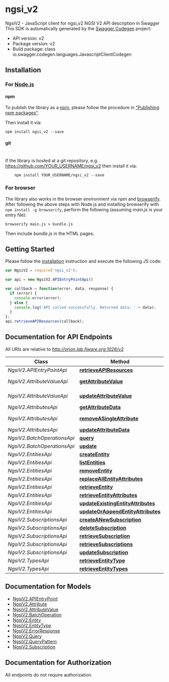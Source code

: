 # ngsi_v2

NgsiV2 - JavaScript client for ngsi_v2
NGSI V2 API description in Swagger
This SDK is automatically generated by the [Swagger Codegen](https://github.com/swagger-api/swagger-codegen) project:

- API version: v2
- Package version: v2
- Build package: class io.swagger.codegen.languages.JavascriptClientCodegen

## Installation

### For [Node.js](https://nodejs.org/)

#### npm

To publish the library as a [npm](https://www.npmjs.com/),
please follow the procedure in ["Publishing npm packages"](https://docs.npmjs.com/getting-started/publishing-npm-packages).

Then install it via:

```shell
npm install ngsi_v2 --save
```

#### git
#
If the library is hosted at a git repository, e.g.
https://github.com/YOUR_USERNAME/ngsi_v2
then install it via:

```shell
    npm install YOUR_USERNAME/ngsi_v2 --save
```

### For browser

The library also works in the browser environment via npm and [browserify](http://browserify.org/). After following
the above steps with Node.js and installing browserify with `npm install -g browserify`,
perform the following (assuming *main.js* is your entry file):

```shell
browserify main.js > bundle.js
```

Then include *bundle.js* in the HTML pages.

## Getting Started

Please follow the [installation](#installation) instruction and execute the following JS code:

```javascript
var NgsiV2 = require('ngsi_v2');

var api = new NgsiV2.APIEntryPointApi()

var callback = function(error, data, response) {
  if (error) {
    console.error(error);
  } else {
    console.log('API called successfully. Returned data: ' + data);
  }
};
api.retrieveAPIResources(callback);

```

## Documentation for API Endpoints

All URIs are relative to *http://orion.lab.fiware.org:1026/v2*

Class | Method | HTTP request | Description
------------ | ------------- | ------------- | -------------
*NgsiV2.APIEntryPointApi* | [**retrieveAPIResources**](docs/APIEntryPointApi.md#retrieveAPIResources) | **GET** / | 
*NgsiV2.AttributeValueApi* | [**getAttributeValue**](docs/AttributeValueApi.md#getAttributeValue) | **GET** /entities/{entityId}/attrs/{attrName}/value | 
*NgsiV2.AttributeValueApi* | [**updateAttributeValue**](docs/AttributeValueApi.md#updateAttributeValue) | **PUT** /entities/{entityId}/attrs/{attrName}/value | 
*NgsiV2.AttributesApi* | [**getAttributeData**](docs/AttributesApi.md#getAttributeData) | **GET** /entities/{entityId}/attrs/{attrName} | 
*NgsiV2.AttributesApi* | [**removeASingleAttribute**](docs/AttributesApi.md#removeASingleAttribute) | **DELETE** /entities/{entityId}/attrs/{attrName} | 
*NgsiV2.AttributesApi* | [**updateAttributeData**](docs/AttributesApi.md#updateAttributeData) | **PUT** /entities/{entityId}/attrs/{attrName} | 
*NgsiV2.BatchOperationsApi* | [**query**](docs/BatchOperationsApi.md#query) | **POST** /op/query | 
*NgsiV2.BatchOperationsApi* | [**update**](docs/BatchOperationsApi.md#update) | **POST** /op/update | 
*NgsiV2.EntitiesApi* | [**createEntity**](docs/EntitiesApi.md#createEntity) | **POST** /entities | 
*NgsiV2.EntitiesApi* | [**listEntities**](docs/EntitiesApi.md#listEntities) | **GET** /entities | 
*NgsiV2.EntitiesApi* | [**removeEntity**](docs/EntitiesApi.md#removeEntity) | **DELETE** /entities/{entityId} | 
*NgsiV2.EntitiesApi* | [**replaceAllEntityAttributes**](docs/EntitiesApi.md#replaceAllEntityAttributes) | **PUT** /entities/{entityId}/attrs | 
*NgsiV2.EntitiesApi* | [**retrieveEntity**](docs/EntitiesApi.md#retrieveEntity) | **GET** /entities/{entityId} | 
*NgsiV2.EntitiesApi* | [**retrieveEntityAttributes**](docs/EntitiesApi.md#retrieveEntityAttributes) | **GET** /entities/{entityId}/attrs | 
*NgsiV2.EntitiesApi* | [**updateExistingEntityAttributes**](docs/EntitiesApi.md#updateExistingEntityAttributes) | **PATCH** /entities/{entityId}/attrs | 
*NgsiV2.EntitiesApi* | [**updateOrAppendEntityAttributes**](docs/EntitiesApi.md#updateOrAppendEntityAttributes) | **POST** /entities/{entityId}/attrs | 
*NgsiV2.SubscriptionsApi* | [**createANewSubscription**](docs/SubscriptionsApi.md#createANewSubscription) | **POST** /subscriptions | 
*NgsiV2.SubscriptionsApi* | [**deleteSubscription**](docs/SubscriptionsApi.md#deleteSubscription) | **DELETE** /subscriptions/{subscriptionId} | 
*NgsiV2.SubscriptionsApi* | [**retrieveSubscription**](docs/SubscriptionsApi.md#retrieveSubscription) | **GET** /subscriptions/{subscriptionId} | 
*NgsiV2.SubscriptionsApi* | [**retrieveSubscriptions**](docs/SubscriptionsApi.md#retrieveSubscriptions) | **GET** /subscriptions | 
*NgsiV2.SubscriptionsApi* | [**updateSubscription**](docs/SubscriptionsApi.md#updateSubscription) | **PATCH** /subscriptions/{subscriptionId} | 
*NgsiV2.TypesApi* | [**retrieveEntityType**](docs/TypesApi.md#retrieveEntityType) | **GET** /types/{entityType} | 
*NgsiV2.TypesApi* | [**retrieveEntityTypes**](docs/TypesApi.md#retrieveEntityTypes) | **GET** /types/ | 


## Documentation for Models

 - [NgsiV2.APIEntryPoint](docs/APIEntryPoint.md)
 - [NgsiV2.Attribute](docs/Attribute.md)
 - [NgsiV2.AttributeValue](docs/AttributeValue.md)
 - [NgsiV2.BatchOperation](docs/BatchOperation.md)
 - [NgsiV2.Entity](docs/Entity.md)
 - [NgsiV2.EntityType](docs/EntityType.md)
 - [NgsiV2.ErrorResponse](docs/ErrorResponse.md)
 - [NgsiV2.Query](docs/Query.md)
 - [NgsiV2.QueryPattern](docs/QueryPattern.md)
 - [NgsiV2.Subscription](docs/Subscription.md)


## Documentation for Authorization

 All endpoints do not require authorization.

